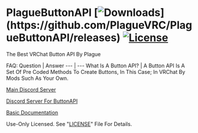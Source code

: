 # PlagueButtonAPI [![Downloads](https://img.shields.io/github/downloads/PlagueVRC/PlagueButtonAPI/total?color=magenta&label=Latest%20PlagueButtonAPIExample%20Downloads:)](https://github.com/PlagueVRC/PlagueButtonAPI/releases) [![License](https://img.shields.io/badge/License-Use%20Only-magenta.svg)](https://github.com/PlagueVRC/PlagueButtonAPI/blob/master/LICENSE)
The Best VRChat Button API By Plague

FAQ:
Question | Answer
--- | ---
What Is A Button API? | A Button API Is A Set Of Pre Coded Methods To Create Buttons, In This Case; In VRChat By Mods Such As Your Own.

[Main Discord Server](https://VRCAntiCrash.com/Discord)

[Discord Server For ButtonAPI](https://VRCAntiCrash.com/ButtonAPI)

[Basic Documentation](https://github.com/PlagueVRC/PlagueButtonAPI/wiki)

Use-Only Licensed. See "[LICENSE](https://github.com/PlagueVRC/PlagueButtonAPI/blob/master/LICENSE)" File For Details.
